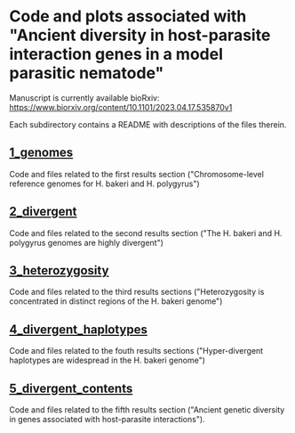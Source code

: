 # Code and plots associated with "Ancient diversity in host-parasite interaction genes in a model parasitic nematode"

Manuscript is currently available bioRxiv: https://www.biorxiv.org/content/10.1101/2023.04.17.535870v1

Each subdirectory contains a README with descriptions of the files therein. 

## [1_genomes](https://github.com/lstevens17/heligmosomoides_MS/tree/main/1_genomes)
Code and files related to the first results section ("Chromosome-level reference genomes for H. bakeri and H. polygyrus")

## [2_divergent](https://github.com/lstevens17/heligmosomoides_MS/tree/main/2_divergence)
Code and files related to the second results section ("The H. bakeri and H. polygyrus genomes are highly divergent")

## [3_heterozygosity](https://github.com/lstevens17/heligmosomoides_MS/tree/main/3_heterozygosity)
Code and files related to the third results sections ("Heterozygosity is concentrated in distinct regions of the H. bakeri genome")

## [4_divergent_haplotypes](https://github.com/lstevens17/heligmosomoides_MS/tree/main/4_divergent_haplotypes)
Code and files related to the fouth results sections ("Hyper-divergent haplotypes are widespread in the H. bakeri genome")

## [5_divergent_contents](https://github.com/lstevens17/heligmosomoides_MS/tree/main/5_divergent_contents)
Code and files related to the fifth results section ("Ancient genetic diversity in genes associated with host-parasite interactions").

